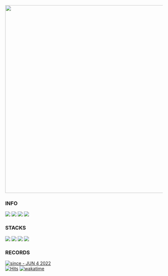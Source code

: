 <!-- <img src="./header.svg">
![hanryang-animation-high](https://github.com/071yoon/071yoon/assets/66371206/5774d753-0050-469e-aee1-04f797e974bf) -->

<!-- 🏫 Konkuk Univ. Smart Vehicle Engineering 2017.03 ~ 2020.12

🏫 Konkuk Univ. ICT Engineering 2021.03 ~

🧑🏼‍💻 42Seoul Cadet 2021.11 ~ 2022.05

🧑🏼‍💻 SW Mastero 13th 2022.04 ~ 2022.12 -->


<!--![Your Repository's Stats](https://github-readme-stats.vercel.app/api?username=071yoon&show_icons=true)-->

<img src='https://github.com/071yoon/071yoon/assets/66371206/5f5a3c9b-bb0e-4d0c-8be8-40b925415a96' width='600'>

### INFO

<a href="https://yeonggi.notion.site/YeongGi-s-Scratch-9085f2628b87451a9e19e655c9c5bd5e" target="_blank"><img src="https://img.shields.io/badge/Notion-FFFFFF?style=flat&logo=Notion&logoColor=000000"/></a> <a href="https://071yoon.github.io" target="_blank"><img src="https://img.shields.io/badge/github.io-FFFFFF?style=flat&logo=github&logoColor=000000"/></a>  <a href="https://velog.io/@071yoon" target="_blank"><img src="https://img.shields.io/badge/velog-20C997?style=flat&logo=velog&logoColor=white"/></a>  <a href="https://071yoon.github.io/about" target="_blank"><img src="https://img.shields.io/badge/>aboutme<-BE312E?style=flat&logoColor=white"/></a> 

### STACKS

<img src="https://img.shields.io/badge/React-20232A?style=for-the-badge&logo=react&logoColor=61DAFB"> <img src="https://img.shields.io/badge/C-00599C?style=for-the-badge&logo=c&logoColor=white"> <img src="https://img.shields.io/badge/C%2B%2B-00599C?style=for-the-badge&logo=c%2B%2B&logoColor=white"> <img src="https://img.shields.io/badge/TypeScript-007ACC?style=for-the-badge&logo=typescript&logoColor=white">

### RECORDS

[![since - JUN 4 2022](https://img.shields.io/badge/since-JUN_4_2022-2ea44f)](https://wakatime.com/@Yoon) <br/>
[![Hits](https://hits.seeyoufarm.com/api/count/incr/badge.svg?url=https%3A%2F%2Fwww.github.com%2F071yoon%2F&count_bg=%2379C83D&title_bg=%23555555&icon=&icon_color=%23E7E7E7&title=hits&edge_flat=false)](https://hits.seeyoufarm.com) [![wakatime](https://wakatime.com/badge/user/4292264a-e9dd-4cc1-8ab6-1ada6ddb177a.svg)](https://wakatime.com/@4292264a-e9dd-4cc1-8ab6-1ada6ddb177a)

<!-- [![Solved.ac 프로필](http://mazassumnida.wtf/api/v2/generate_badge?boj=dbs3924)](https://solved.ac/dbs3924) [![Top Langs](https://github-readme-stats.vercel.app/api/top-langs/?username=071yoon&exclude_repo=Matching-App-via-MBTI,071yoon.github.io&layout=compact)](https://github.com/071yoon/github-readme-stats) -->

<!--
![071yoon's GitHub stats](https://github-readme-stats.vercel.app/api?username=071yoon&show_icons=true&theme=radical)
[![yeoyoon's 42 stats](https://badge42.herokuapp.com/api/stats/yeoyoon?cursus=C%20Piscine)](https://github.com/JaeSeoKim/badge42)
 [![071yoon's github stats](https://github-readme-stats.vercel.app/api?username=071yoon)](https://github.com/anuraghazra/github-readme-stats)

**071yoon/071yoon** is a ✨ _special_ ✨ repository because its `README.md` (this file) appears on your GitHub profile.

Here are some ideas to get you started:

- 🔭 I’m currently working on ...
- 🌱 I’m currently learning ...
- 👯 I’m looking to collaborate on ...
- 🤔 I’m looking for help with ...
- 💬 Ask me about ...
- 📫 How to reach me: ...
- 😄 Pronouns: ...
- ⚡ Fun fact: ...
-->
